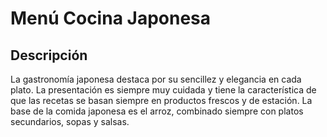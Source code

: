 # Menú Cocina Japonesa

## Descripción
La gastronomía japonesa destaca por su sencillez y elegancia en cada plato. La presentación es siempre muy cuidada y tiene la característica de que las recetas se basan siempre en productos frescos y de estación. La base de la comida japonesa es el arroz, combinado siempre con platos secundarios, sopas y salsas.